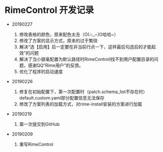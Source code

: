 # RimeControl 开发记录

* 20190227
  1. 修改表格的颜色，原来配色太丑（O(∩_∩)O哈哈~）
  2. 修改了方案的显示方式，原来的过于繁琐
  3. 解决“选【启用】后一定要在非当前行点一下，这样最后勾选后的才能起效”的问题
  4. 解决了当小狼毫配置为默认路径时RimeControll找不到用户配置目录的问题，感谢QQ“Rime用户”的反馈。
  5. 优化了程序的启动速度

* 20190226
  1. 修复在初始配置下，第一次配置时（patch.schema_list不存在时）default.custom.yaml部分配置信息无法保存
  2. 修改了方案列表的加载方式，对rime-install安装的方案进行加载

* 20190219
  1. 第一次提交到GitHub

* 20190209
   1. 重写RimeControl